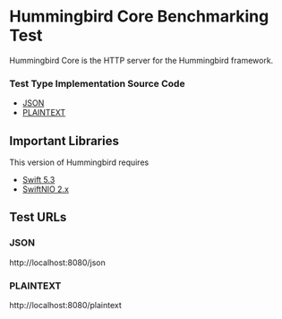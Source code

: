 # Hummingbird Core Benchmarking Test

Hummingbird Core is the HTTP server for the Hummingbird framework.

### Test Type Implementation Source Code

* [JSON](src/Sources/server/main.swift)
* [PLAINTEXT](src/Sources/server/main.swift)

## Important Libraries
This version of Hummingbird requires
* [Swift 5.3](https://swift.org)  
* [SwiftNIO 2.x](https://github.com/apple/swift-nio/)

## Test URLs
### JSON

http://localhost:8080/json

### PLAINTEXT

http://localhost:8080/plaintext
